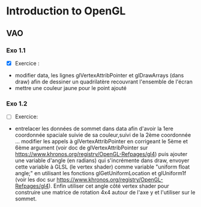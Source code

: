 # Introduction to OpenGL

## VAO

### Exo 1.1

- [x] Exercice :

- modifier data, les lignes glVertexAttribPointer et glDrawArrays (dans draw) afin de dessiner un quadrilatère recouvrant l'ensemble de l'écran
- mettre une couleur jaune pour le point ajouté

### Exo 1.2

- [ ] Exercice:

- entrelacer les données de sommet dans data afin d'avoir la 1ere coordonnée spaciale suivie de sa couleur,suivi de la 2ème coordonnée ... modifier les appels à glVertexAttribPointer en corrigeant le 5ème et 6ème argument (voir
doc de glVertexAttribPointer sur https://www.khronos.org/registry/OpenGL-Refpages/gl4) puis ajouter une variable d'angle (en radians) qui s'incrémente dans draw, envoyer cette variable à GLSL (le vertex shader) comme variable "uniform float angle;" en utilisant les fonctions glGetUniformLocation et glUniform1f (voir les doc sur https://www.khronos.org/registry/OpenGL-Refpages/gl4).
Enfin utiliser cet angle côté vertex shader pour construire une matrice de rotation 4x4 autour de l'axe y et l'utiliser sur le sommet.
